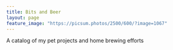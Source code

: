 ```yaml
---
title: Bits and Beer
layout: page
feature_image: "https://picsum.photos/2500/600/?image=1067"
---
```


A catalog of my pet projects and home brewing efforts